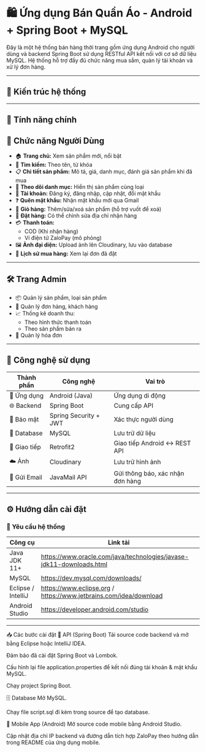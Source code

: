 # 🛍️ Ứng dụng Bán Quần Áo - Android + Spring Boot + MySQL

Đây là một hệ thống bán hàng thời trang gồm ứng dụng Android cho người dùng và backend Spring Boot sử dụng RESTful API kết nối với cơ sở dữ liệu MySQL. Hệ thống hỗ trợ đầy đủ chức năng mua sắm, quản lý tài khoản và xử lý đơn hàng.

---

## 🧩 Kiến trúc hệ thống



---

## 🚀 Tính năng chính

## 👤 Chức năng Người Dùng

- 🏠 **Trang chủ:** Xem sản phẩm mới, nổi bật
- 🔎 **Tìm kiếm:** Theo tên, từ khóa
- 📋 **Chi tiết sản phẩm:** Mô tả, giá, danh mục, đánh giá sản phẩm khi đã mua
- 📂 **Theo dõi danh mục:** Hiển thị sản phẩm cùng loại
- 🔐 **Tài khoản:** Đăng ký, đăng nhập, cập nhật, đổi mật khẩu
- ❓ **Quên mật khẩu:** Nhận mật khẩu mới qua Gmail
- 🛒 **Giỏ hàng:** Thêm/sửa/xoá sản phẩm (hỗ trợ vuốt để xoá)
- 🧾 **Đặt hàng:** Có thể chỉnh sửa địa chỉ nhận hàng
- 💳 **Thanh toán:**
  - COD (Khi nhận hàng)
  - Ví điện tử ZaloPay (mô phỏng)
- 🖼️ **Ảnh đại diện:** Upload ảnh lên Cloudinary, lưu vào database
- 📜 **Lịch sử mua hàng:** Xem lại đơn đã đặt

---

## 🛠️ Trang Admin

- 📦 Quản lý sản phẩm, loại sản phẩm
- 📇 Quản lý đơn hàng, khách hàng
- 📈 Thống kê doanh thu:
  - Theo hình thức thanh toán
  - Theo sản phẩm bán ra
- 🧾 Quản lý hóa đơn

---

## 🧪 Công nghệ sử dụng

| Thành phần       | Công nghệ               | Vai trò                                |
|------------------|--------------------------|-----------------------------------------|
| 📱 Ứng dụng      | Android (Java)           | Ứng dụng di động                        |
| 🌐 Backend       | Spring Boot              | Cung cấp API                            |
| 🔐 Bảo mật        | Spring Security + JWT    | Xác thực người dùng                     |
| 💾 Database      | MySQL                    | Lưu trữ dữ liệu                         |
| 🔗 Giao tiếp     | Retrofit2                | Giao tiếp Android ↔ REST API            |
| ☁️ Ảnh           | Cloudinary               | Lưu trữ hình ảnh                        |
| 📧 Gửi Email     | JavaMail API             | Gửi thông báo, xác nhận đơn hàng        |

---

## ⚙️ Hướng dẫn cài đặt

### 🔧 Yêu cầu hệ thống

| Công cụ                | Link tải                                           |
|------------------------|----------------------------------------------------|
| Java JDK 11+           | https://www.oracle.com/java/technologies/javase-jdk11-downloads.html |
| MySQL                  | https://dev.mysql.com/downloads/                  |
| Eclipse / IntelliJ     | https://www.eclipse.org / https://www.jetbrains.com/idea/download |
| Android Studio         | https://developer.android.com/studio             |

---

📥 Các bước cài đặt
🔧 API (Spring Boot)
Tải source code backend và mở bằng Eclipse hoặc IntelliJ IDEA.

Đảm bảo đã cài đặt Spring Boot và Lombok.

Cấu hình lại file application.properties để kết nối đúng tài khoản & mật khẩu MySQL.

Chạy project Spring Boot.

🗄️ Database
Mở MySQL.

Chạy file script.sql đi kèm trong source để tạo database.

📱 Mobile App (Android)
Mở source code mobile bằng Android Studio.

Cập nhật địa chỉ IP backend và đường dẫn tích hợp ZaloPay theo hướng dẫn trong README của ứng dụng mobile.
